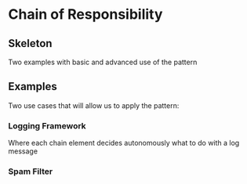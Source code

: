 # Chain of Responsibility
## Skeleton
Two examples with basic and advanced use of the pattern

## Examples
Two use cases that will allow us to apply the pattern:

### Logging Framework
Where each chain element decides autonomously what to do with a log message

### Spam Filter